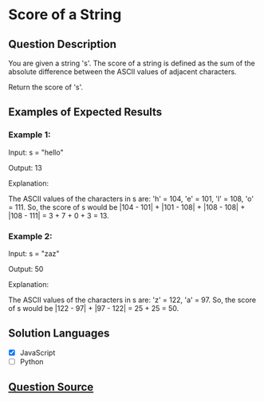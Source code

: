# Score of a String

## Question Description

You are given a string 's'. The score of a string is defined as the sum of the absolute difference between the ASCII values of adjacent characters.

Return the score of 's'.

## Examples of Expected Results

### Example 1:

Input: s = "hello"

Output: 13

Explanation:

The ASCII values of the characters in s are: 'h' = 104, 'e' = 101, 'l' = 108, 'o' = 111. So, the score of s would be |104 - 101| + |101 - 108| + |108 - 108| + |108 - 111| = 3 + 7 + 0 + 3 = 13.

### Example 2:

Input: s = "zaz"

Output: 50

Explanation:

The ASCII values of the characters in s are: 'z' = 122, 'a' = 97. So, the score of s would be |122 - 97| + |97 - 122| = 25 + 25 = 50.

## Solution Languages

- [x] JavaScript
- [ ] Python

## [Question Source](https://leetcode.com/problems/score-of-a-string)
